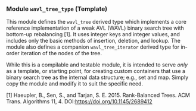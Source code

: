 ### Module `wavl_tree_type` (Template)
This module defines the `wavl_tree` derived type which implements a core
reference implementation of a weak AVL (WAVL) binary search tree with
bottom-up rebalancing [1]. It uses integer keys and integer values, and
includes only the basic methods of insertion, deletion, and lookup. The
module also defines a companion `wavl_tree_iterator` derived type for
in-order iteration of the nodes of the tree.

While this is a compilable and testable module, it is intended to serve
*only* as a template, or starting point, for creating custom containers
that use a binary search tree as the internal data structure; e.g., set
and map. Simply copy the module and modify it to suit the specific need.

[1] Haeupler, B., Sen, S., and Tarjan, S. E. 2015. Rank-Balanced Trees.
    ACM Trans. Algorithms 11, 4. DOI:https://doi.org/10.1145/2689412
